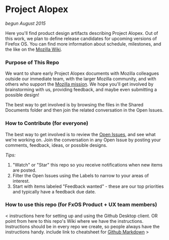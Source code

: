 # Project Alopex

*begun August 2015*

Here you'll find product design artifacts describing Project Alopex. Out of this work, we plan to define release candidates for upcoming versions of Firefox OS. You can find more information about schedule, milestones, and the like on the [Mozilla Wiki][1].

### Purpose of This Repo
We want to share early Project Alopex documents with Mozilla colleagues outside our immediate team, with the larger Mozilla community, and with others who support the [Mozilla mission][1]. We hope you'll get involved by brainstorming with us, providing feedback, and maybe even submitting a possible design!

The best way to get involved is by browsing the files in the Shared Documents folder and then join the related conversation in the Open Issues.

### How to Contribute (for everyone)
The best way to get involved is to review the [Open Issues][3], and see what we're working on. Join the conversation in any Open Issue by posting your comments, feedback, ideas, or possible designs.

_Tips:_ 

1. "Watch" or "Star" this repo so you receive notifications when new items are posted.
2. Filter the Open Issues using the Labels to narrow to your areas of interest.
3. Start with items labeled "Feedback wanted" - these are our top priorities and typically have a feedback due date.

### How to use this repo (for FxOS Product + UX team members)
< instructions here for setting up and using the Github Desktop client. OR point from here to this repo's Wiki where we have the instructions. Instructions should be in every repo we create, so people always have the instructions handy. include link to cheatsheet for [Github Markdown][4] >


[1]: https://www.mozilla.org/en-US/mission/
[2]: https://wiki.mozilla.org/Firefox_OS/Alopex
[3]: https://github.com/fxos-product-design/alopex/issues
[4]: https://help.github.com/articles/markdown-basics/



